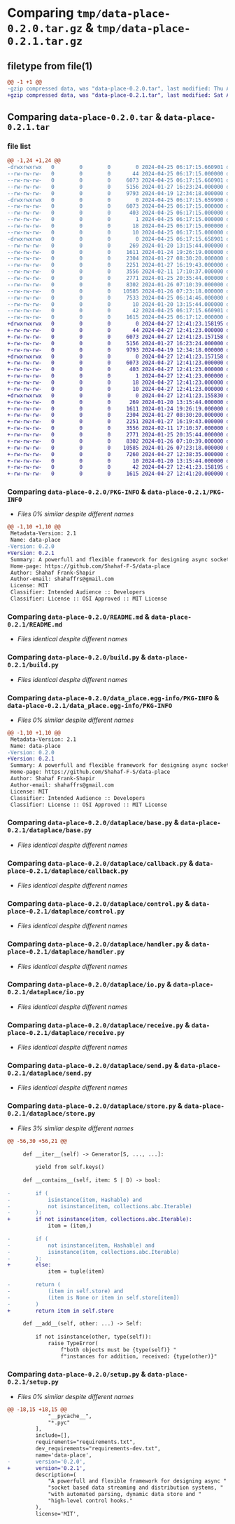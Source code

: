 # Comparing `tmp/data-place-0.2.0.tar.gz` & `tmp/data-place-0.2.1.tar.gz`

## filetype from file(1)

```diff
@@ -1 +1 @@
-gzip compressed data, was "data-place-0.2.0.tar", last modified: Thu Apr 25 06:17:15 2024, max compression
+gzip compressed data, was "data-place-0.2.1.tar", last modified: Sat Apr 27 12:41:23 2024, max compression
```

## Comparing `data-place-0.2.0.tar` & `data-place-0.2.1.tar`

### file list

```diff
@@ -1,24 +1,24 @@
-drwxrwxrwx   0        0        0        0 2024-04-25 06:17:15.660901 data-place-0.2.0/
--rw-rw-rw-   0        0        0       44 2024-04-25 06:17:15.000000 data-place-0.2.0/MANIFEST.in
--rw-rw-rw-   0        0        0     6073 2024-04-25 06:17:15.660901 data-place-0.2.0/PKG-INFO
--rw-rw-rw-   0        0        0     5156 2024-01-27 16:23:24.000000 data-place-0.2.0/README.md
--rw-rw-rw-   0        0        0     9793 2024-04-19 12:34:18.000000 data-place-0.2.0/build.py
-drwxrwxrwx   0        0        0        0 2024-04-25 06:17:15.659900 data-place-0.2.0/data_place.egg-info/
--rw-rw-rw-   0        0        0     6073 2024-04-25 06:17:15.000000 data-place-0.2.0/data_place.egg-info/PKG-INFO
--rw-rw-rw-   0        0        0      403 2024-04-25 06:17:15.000000 data-place-0.2.0/data_place.egg-info/SOURCES.txt
--rw-rw-rw-   0        0        0        1 2024-04-25 06:17:15.000000 data-place-0.2.0/data_place.egg-info/dependency_links.txt
--rw-rw-rw-   0        0        0       18 2024-04-25 06:17:15.000000 data-place-0.2.0/data_place.egg-info/requires.txt
--rw-rw-rw-   0        0        0       10 2024-04-25 06:17:15.000000 data-place-0.2.0/data_place.egg-info/top_level.txt
-drwxrwxrwx   0        0        0        0 2024-04-25 06:17:15.658901 data-place-0.2.0/dataplace/
--rw-rw-rw-   0        0        0      269 2024-01-20 13:15:44.000000 data-place-0.2.0/dataplace/__init__.py
--rw-rw-rw-   0        0        0     1611 2024-01-24 19:26:19.000000 data-place-0.2.0/dataplace/base.py
--rw-rw-rw-   0        0        0     2304 2024-01-27 08:30:20.000000 data-place-0.2.0/dataplace/callback.py
--rw-rw-rw-   0        0        0     2251 2024-01-27 16:19:43.000000 data-place-0.2.0/dataplace/control.py
--rw-rw-rw-   0        0        0     3556 2024-02-11 17:10:37.000000 data-place-0.2.0/dataplace/handler.py
--rw-rw-rw-   0        0        0     2771 2024-01-25 20:35:44.000000 data-place-0.2.0/dataplace/io.py
--rw-rw-rw-   0        0        0     8302 2024-01-26 07:10:39.000000 data-place-0.2.0/dataplace/receive.py
--rw-rw-rw-   0        0        0    10585 2024-01-26 07:23:18.000000 data-place-0.2.0/dataplace/send.py
--rw-rw-rw-   0        0        0     7533 2024-04-25 06:14:46.000000 data-place-0.2.0/dataplace/store.py
--rw-rw-rw-   0        0        0       10 2024-01-20 13:15:44.000000 data-place-0.2.0/requirements.txt
--rw-rw-rw-   0        0        0       42 2024-04-25 06:17:15.660901 data-place-0.2.0/setup.cfg
--rw-rw-rw-   0        0        0     1615 2024-04-25 06:17:12.000000 data-place-0.2.0/setup.py
+drwxrwxrwx   0        0        0        0 2024-04-27 12:41:23.158195 data-place-0.2.1/
+-rw-rw-rw-   0        0        0       44 2024-04-27 12:41:23.000000 data-place-0.2.1/MANIFEST.in
+-rw-rw-rw-   0        0        0     6073 2024-04-27 12:41:23.157158 data-place-0.2.1/PKG-INFO
+-rw-rw-rw-   0        0        0     5156 2024-01-27 16:23:24.000000 data-place-0.2.1/README.md
+-rw-rw-rw-   0        0        0     9793 2024-04-19 12:34:18.000000 data-place-0.2.1/build.py
+drwxrwxrwx   0        0        0        0 2024-04-27 12:41:23.157158 data-place-0.2.1/data_place.egg-info/
+-rw-rw-rw-   0        0        0     6073 2024-04-27 12:41:23.000000 data-place-0.2.1/data_place.egg-info/PKG-INFO
+-rw-rw-rw-   0        0        0      403 2024-04-27 12:41:23.000000 data-place-0.2.1/data_place.egg-info/SOURCES.txt
+-rw-rw-rw-   0        0        0        1 2024-04-27 12:41:23.000000 data-place-0.2.1/data_place.egg-info/dependency_links.txt
+-rw-rw-rw-   0        0        0       18 2024-04-27 12:41:23.000000 data-place-0.2.1/data_place.egg-info/requires.txt
+-rw-rw-rw-   0        0        0       10 2024-04-27 12:41:23.000000 data-place-0.2.1/data_place.egg-info/top_level.txt
+drwxrwxrwx   0        0        0        0 2024-04-27 12:41:23.155830 data-place-0.2.1/dataplace/
+-rw-rw-rw-   0        0        0      269 2024-01-20 13:15:44.000000 data-place-0.2.1/dataplace/__init__.py
+-rw-rw-rw-   0        0        0     1611 2024-01-24 19:26:19.000000 data-place-0.2.1/dataplace/base.py
+-rw-rw-rw-   0        0        0     2304 2024-01-27 08:30:20.000000 data-place-0.2.1/dataplace/callback.py
+-rw-rw-rw-   0        0        0     2251 2024-01-27 16:19:43.000000 data-place-0.2.1/dataplace/control.py
+-rw-rw-rw-   0        0        0     3556 2024-02-11 17:10:37.000000 data-place-0.2.1/dataplace/handler.py
+-rw-rw-rw-   0        0        0     2771 2024-01-25 20:35:44.000000 data-place-0.2.1/dataplace/io.py
+-rw-rw-rw-   0        0        0     8302 2024-01-26 07:10:39.000000 data-place-0.2.1/dataplace/receive.py
+-rw-rw-rw-   0        0        0    10585 2024-01-26 07:23:18.000000 data-place-0.2.1/dataplace/send.py
+-rw-rw-rw-   0        0        0     7260 2024-04-27 12:38:35.000000 data-place-0.2.1/dataplace/store.py
+-rw-rw-rw-   0        0        0       10 2024-01-20 13:15:44.000000 data-place-0.2.1/requirements.txt
+-rw-rw-rw-   0        0        0       42 2024-04-27 12:41:23.158195 data-place-0.2.1/setup.cfg
+-rw-rw-rw-   0        0        0     1615 2024-04-27 12:41:20.000000 data-place-0.2.1/setup.py
```

### Comparing `data-place-0.2.0/PKG-INFO` & `data-place-0.2.1/PKG-INFO`

 * *Files 0% similar despite different names*

```diff
@@ -1,10 +1,10 @@
 Metadata-Version: 2.1
 Name: data-place
-Version: 0.2.0
+Version: 0.2.1
 Summary: A powerfull and flexible framework for designing async socket based data streaming and distribution systems, with automated parsing, dynamic data store and high-level control hooks.
 Home-page: https://github.com/Shahaf-F-S/data-place
 Author: Shahaf Frank-Shapir
 Author-email: shahaffrs@gmail.com
 License: MIT
 Classifier: Intended Audience :: Developers
 Classifier: License :: OSI Approved :: MIT License
```

### Comparing `data-place-0.2.0/README.md` & `data-place-0.2.1/README.md`

 * *Files identical despite different names*

### Comparing `data-place-0.2.0/build.py` & `data-place-0.2.1/build.py`

 * *Files identical despite different names*

### Comparing `data-place-0.2.0/data_place.egg-info/PKG-INFO` & `data-place-0.2.1/data_place.egg-info/PKG-INFO`

 * *Files 0% similar despite different names*

```diff
@@ -1,10 +1,10 @@
 Metadata-Version: 2.1
 Name: data-place
-Version: 0.2.0
+Version: 0.2.1
 Summary: A powerfull and flexible framework for designing async socket based data streaming and distribution systems, with automated parsing, dynamic data store and high-level control hooks.
 Home-page: https://github.com/Shahaf-F-S/data-place
 Author: Shahaf Frank-Shapir
 Author-email: shahaffrs@gmail.com
 License: MIT
 Classifier: Intended Audience :: Developers
 Classifier: License :: OSI Approved :: MIT License
```

### Comparing `data-place-0.2.0/dataplace/base.py` & `data-place-0.2.1/dataplace/base.py`

 * *Files identical despite different names*

### Comparing `data-place-0.2.0/dataplace/callback.py` & `data-place-0.2.1/dataplace/callback.py`

 * *Files identical despite different names*

### Comparing `data-place-0.2.0/dataplace/control.py` & `data-place-0.2.1/dataplace/control.py`

 * *Files identical despite different names*

### Comparing `data-place-0.2.0/dataplace/handler.py` & `data-place-0.2.1/dataplace/handler.py`

 * *Files identical despite different names*

### Comparing `data-place-0.2.0/dataplace/io.py` & `data-place-0.2.1/dataplace/io.py`

 * *Files identical despite different names*

### Comparing `data-place-0.2.0/dataplace/receive.py` & `data-place-0.2.1/dataplace/receive.py`

 * *Files identical despite different names*

### Comparing `data-place-0.2.0/dataplace/send.py` & `data-place-0.2.1/dataplace/send.py`

 * *Files identical despite different names*

### Comparing `data-place-0.2.0/dataplace/store.py` & `data-place-0.2.1/dataplace/store.py`

 * *Files 3% similar despite different names*

```diff
@@ -56,30 +56,21 @@
 
     def __iter__(self) -> Generator[S, ..., ...]:
 
         yield from self.keys()
 
     def __contains__(self, item: S | D) -> bool:
 
-        if (
-            isinstance(item, Hashable) and
-            not isinstance(item, collections.abc.Iterable)
-        ):
+        if not isinstance(item, collections.abc.Iterable):
             item = (item,)
 
-        if (
-            not isinstance(item, Hashable) and
-            isinstance(item, collections.abc.Iterable)
-        ):
+        else:
             item = tuple(item)
 
-        return (
-            (item in self.store) and
-            (item is None or item in self.store[item])
-        )
+        return item in self.store
 
     def __add__(self, other: ...) -> Self:
 
         if not isinstance(other, type(self)):
             raise TypeError(
                 f"both objects must be {type(self)} "
                 f"instances for addition, received: {type(other)}"
```

### Comparing `data-place-0.2.0/setup.py` & `data-place-0.2.1/setup.py`

 * *Files 0% similar despite different names*

```diff
@@ -18,15 +18,15 @@
             "__pycache__",
             "*.pyc"
         ],
         include=[],
         requirements="requirements.txt",
         dev_requirements="requirements-dev.txt",
         name='data-place',
-        version='0.2.0',
+        version='0.2.1',
         description=(
             "A powerfull and flexible framework for designing async "
             "socket based data streaming and distribution systems, "
             "with automated parsing, dynamic data store and "
             "high-level control hooks."
         ),
         license='MIT',
```

